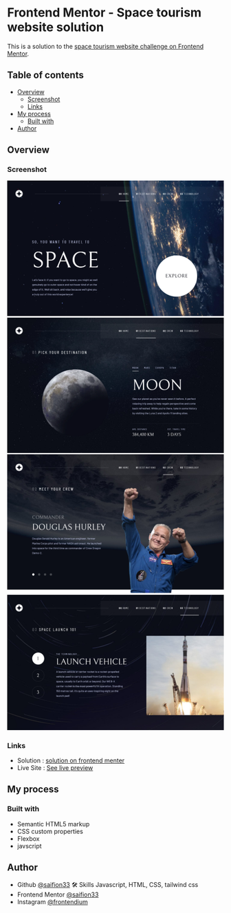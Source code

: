 # Frontend Mentor - Space tourism website solution

This is a solution to the [space tourism website challenge on Frontend Mentor](https://www.frontendmentor.io/challenges/advice-generator-app-QdUG-13db).

## Table of contents
- [Overview](#overview)
  - [Screenshot](#screenshot)
  - [Links](#links)
- [My process](#my-process)
  - [Built with](#built-with)
- [Author](#author)

## Overview

### Screenshot

![space tourism home page screenshot](https://github.com/saifion33/space-tourism-website/blob/master/screenshots/desktop%20home.png)
![space tourism destinations page screenshot](https://github.com/saifion33/space-tourism-website/blob/master/screenshots/destination-desktop.png)
![space tourism crew page screenshot](https://github.com/saifion33/space-tourism-website/blob/master/screenshots/crew-desktop.png)
![space tourism technology page screenshot](https://github.com/saifion33/space-tourism-website/blob/master/screenshots/technology-desktop.png)


### Links

- Solution : [solution on frontend menter]()
- Live Site : [See live preview](https://saifion33.github.io/space-tourism-website/)

## My process

### Built with

- Semantic HTML5 markup
- CSS custom properties
- Flexbox
- javscript

## Author
- Github [@saifion33](https://github.com/saifion33)
 🛠 Skills
  Javascript, HTML, CSS, tailwind css
- Frontend Mentor [@saifion33](https://www.frontendmentor.io/profile/mxplayerofficial)
- Instagram [@frontendium](https://instagram.com/frontendium/)
